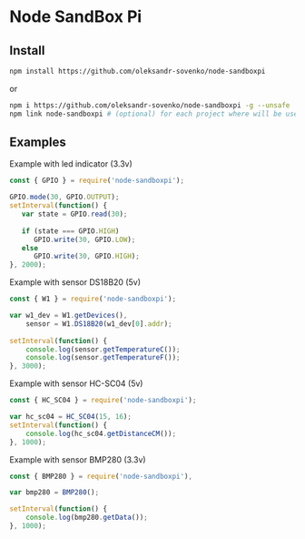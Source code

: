 # Node SandBox Pi

## Install

```bash
npm install https://github.com/oleksandr-sovenko/node-sandboxpi
```
or
```bash
npm i https://github.com/oleksandr-sovenko/node-sandboxpi -g --unsafe
npm link node-sandboxpi # (optional) for each project where will be used 'node-sandboxpi'
```

## Examples

Example with led indicator (3.3v)

```javascript
const { GPIO } = require('node-sandboxpi');

GPIO.mode(30, GPIO.OUTPUT);
setInterval(function() {
   var state = GPIO.read(30);
 
   if (state === GPIO.HIGH)
      GPIO.write(30, GPIO.LOW);
   else
      GPIO.write(30, GPIO.HIGH);
}, 2000);
```

Example with sensor DS18B20 (5v)

```javascript
const { W1 } = require('node-sandboxpi');

var w1_dev = W1.getDevices(),
    sensor = W1.DS18B20(w1_dev[0].addr);
 
setInterval(function() {
    console.log(sensor.getTemperatureC());
    console.log(sensor.getTemperatureF());
}, 3000);
```
Example with sensor HC-SC04 (5v)

```javascript
const { HC_SC04 } = require('node-sandboxpi');

var hc_sc04 = HC_SC04(15, 16);
setInterval(function() {
    console.log(hc_sc04.getDistanceCM());
}, 1000);
```
Example with sensor BMP280 (3.3v)

```javascript
const { BMP280 } = require('node-sandboxpi'),

var bmp280 = BMP280();

setInterval(function() {
    console.log(bmp280.getData());
}, 1000);
```
